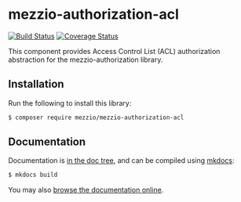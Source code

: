 # mezzio-authorization-acl

[![Build Status](https://travis-ci.com/mezzio/mezzio-authorization-acl.svg?branch=master)](https://travis-ci.com/mezzio/mezzio-authorization-acl)
[![Coverage Status](https://coveralls.io/repos/github/mezzio/mezzio-authorization-acl/badge.svg?branch=master)](https://coveralls.io/github/mezzio/mezzio-authorization-acl?branch=master)

This component provides Access Control List (ACL) authorization abstraction for the mezzio-authorization library.

## Installation

Run the following to install this library:

```bash
$ composer require mezzio/mezzio-authorization-acl
```

## Documentation

Documentation is [in the doc tree](docs/book/), and can be compiled using [mkdocs](https://www.mkdocs.org):

```bash
$ mkdocs build
```

You may also [browse the documentation online](https://docs.mezzio.dev/mezzio-authorization-acl/).
